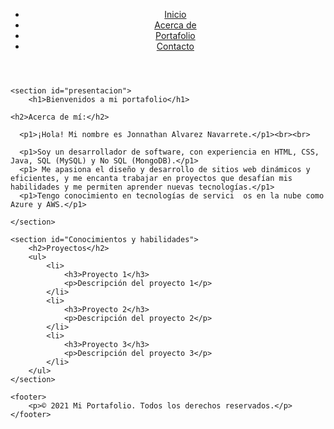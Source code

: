 <!DOCTYPE html>
<html lang="es">
<head>
    <meta charset="UTF-8">
    <title>Mi portafolio</title>
    <link rel="stylesheet" href="visual.css">
</head>
<body>
    <header>
        <nav>
            <ul>
                <li><a href="#">Inicio</a></li>
                <li><a href="#">Acerca de</a></li>
                <li><a href="#">Portafolio</a></li>
                <li><a href="#">Contacto</a></li>
            </ul>
        </nav>
    </header>

    <section id="presentacion">
        <h1>Bienvenidos a mi portafolio</h1>  

    <h2>Acerca de mí:</h2>

      <p1>¡Hola! Mi nombre es Jonnathan Alvarez Navarrete.</p1><br><br> 
      
      <p1>Soy un desarrollador de software, con experiencia en HTML, CSS, Java, SQL (MySQL) y No SQL (MongoDB).</p1>
      <p1> Me apasiona el diseño y desarrollo de sitios web dinámicos y eficientes, y me encanta trabajar en proyectos que desafían mis habilidades y me permiten aprender nuevas tecnologías.</p1>
      <p1>Tengo conocimiento en tecnologías de servici  os en la nube como Azure y AWS.</p1> 

    </section>

    <section id="Conocimientos y habilidades">
        <h2>Proyectos</h2>
        <ul>
            <li>
                <h3>Proyecto 1</h3>
                <p>Descripción del proyecto 1</p>
            </li>
            <li>
                <h3>Proyecto 2</h3>
                <p>Descripción del proyecto 2</p>
            </li>
            <li>
                <h3>Proyecto 3</h3>
                <p>Descripción del proyecto 3</p>
            </li>
        </ul>
    </section>

    <footer>
        <p>© 2021 Mi Portafolio. Todos los derechos reservados.</p>
    </footer>
</body>
</html>
